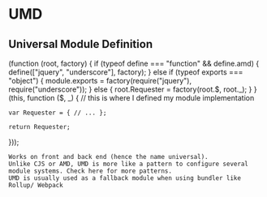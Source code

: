 # UMD

## Universal Module Definition

(function (root, factory) {
if (typeof define === "function" && define.amd) {
define(["jquery", "underscore"], factory);
} else if (typeof exports === "object") {
module.exports = factory(require("jquery"), require("underscore"));
} else {
root.Requester = factory(root.$, root._);
    }
}(this, function ($, \_) {
// this is where I defined my module implementation

    var Requester = { // ... };

    return Requester;

}));

    Works on front and back end (hence the name universal).
    Unlike CJS or AMD, UMD is more like a pattern to configure several module systems. Check here for more patterns.
    UMD is usually used as a fallback module when using bundler like Rollup/ Webpack
